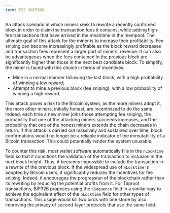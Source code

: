 ```yaml
---
term: FEE SNIPING
---
```


An attack scenario in which miners seek to rewrite a recently confirmed block in order to claim the transaction fees it contains, while adding high-fee transactions that have arrived in the meantime in the mempool. The ultimate goal of this attack for the miner is to increase their profitability. Fee sniping can become increasingly profitable as the block reward decreases and transaction fees represent a larger part of miners' revenue. It can also be advantageous when the fees contained in the previous block are significantly higher than those in the next best candidate block. To simplify, the miner is faced with this choice in terms of incentives:
* Mine in a normal manner following the last block, with a high probability of winning a low reward;
* Attempt to mine a previous block (fee sniping), with a low probability of winning a high reward.

This attack poses a risk to the Bitcoin system, as the more miners adopt it, the more other miners, initially honest, are incentivized to do the same. Indeed, each time a new miner joins those attempting fee sniping, the probability that one of the attacking miners succeeds increases, and the probability that one of the honest miners extends the chain decreases in return. If this attack is carried out massively and sustained over time, block confirmations would no longer be a reliable indicator of the immutability of a Bitcoin transaction. This could potentially render the system unusable.

To counter this risk, most wallet software automatically fills in the `nLocktime` field so that it conditions the validation of the transaction to inclusion in the next block height. Thus, it becomes impossible to include the transaction in a rewrite of the previous block. If the widespread use of `nLocktime` is adopted by Bitcoin users, it significantly reduces the incentives for fee sniping. Indeed, it encourages the progression of the blockchain rather than its rewriting by reducing the potential profits from it. For Taproot transactions, BIP326 proposes using the `nSequence` field in a similar way to achieve the equivalent effect of the `nLocktime` field for other types of transactions. This usage would kill two birds with one stone by also improving the privacy of second-layer protocols that use the same field.